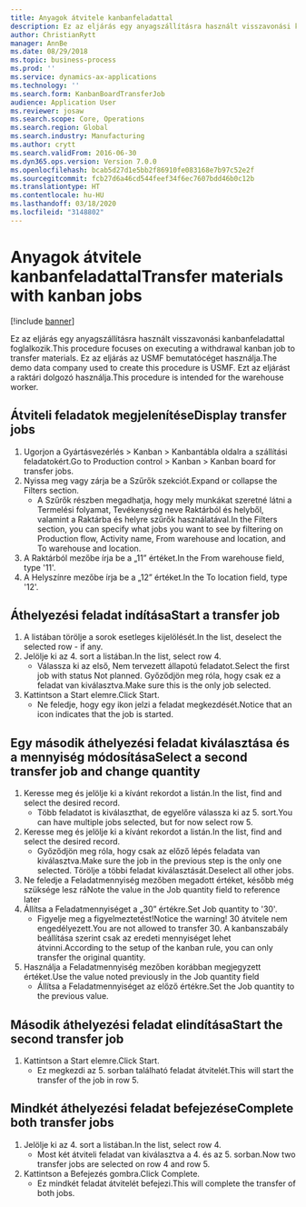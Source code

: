 ```yaml
---
title: Anyagok átvitele kanbanfeladattal
description: Ez az eljárás egy anyagszállításra használt visszavonási kanbanfeladattal foglalkozik.
author: ChristianRytt
manager: AnnBe
ms.date: 08/29/2018
ms.topic: business-process
ms.prod: ''
ms.service: dynamics-ax-applications
ms.technology: ''
ms.search.form: KanbanBoardTransferJob
audience: Application User
ms.reviewer: josaw
ms.search.scope: Core, Operations
ms.search.region: Global
ms.search.industry: Manufacturing
ms.author: crytt
ms.search.validFrom: 2016-06-30
ms.dyn365.ops.version: Version 7.0.0
ms.openlocfilehash: bcab5d27d1e5bb2f86910fe083168e7b97c52e2f
ms.sourcegitcommit: fcb27d6a46cd544feef34f6ec7607bdd46b0c12b
ms.translationtype: HT
ms.contentlocale: hu-HU
ms.lasthandoff: 03/18/2020
ms.locfileid: "3148802"
---
```

# <a name="transfer-materials-with-kanban-jobs"></a><span data-ttu-id="2ba3e-103">Anyagok átvitele kanbanfeladattal</span><span class="sxs-lookup"><span data-stu-id="2ba3e-103">Transfer materials with kanban jobs</span></span>

[!include [banner](../../includes/banner.md)]

<span data-ttu-id="2ba3e-104">Ez az eljárás egy anyagszállításra használt visszavonási kanbanfeladattal foglalkozik.</span><span class="sxs-lookup"><span data-stu-id="2ba3e-104">This procedure focuses on executing a withdrawal kanban job to transfer materials.</span></span> <span data-ttu-id="2ba3e-105">Ez az eljárás az USMF bemutatócéget használja.</span><span class="sxs-lookup"><span data-stu-id="2ba3e-105">The demo data company used to create this procedure is USMF.</span></span> <span data-ttu-id="2ba3e-106">Ezt az eljárást a raktári dolgozó használja.</span><span class="sxs-lookup"><span data-stu-id="2ba3e-106">This procedure is intended for the warehouse worker.</span></span>


## <a name="display-transfer-jobs"></a><span data-ttu-id="2ba3e-107">Átviteli feladatok megjelenítése</span><span class="sxs-lookup"><span data-stu-id="2ba3e-107">Display transfer jobs</span></span>
1. <span data-ttu-id="2ba3e-108">Ugorjon a Gyártásvezérlés > Kanban > Kanbantábla oldalra a szállítási feladatokért.</span><span class="sxs-lookup"><span data-stu-id="2ba3e-108">Go to Production control > Kanban > Kanban board for transfer jobs.</span></span>
2. <span data-ttu-id="2ba3e-109">Nyissa meg vagy zárja be a Szűrők szekciót.</span><span class="sxs-lookup"><span data-stu-id="2ba3e-109">Expand or collapse the Filters section.</span></span>
    * <span data-ttu-id="2ba3e-110">A Szűrők részben megadhatja, hogy mely munkákat szeretné látni a Termelési folyamat, Tevékenység neve Raktárból és helyből, valamint a Raktárba és helyre szűrők használatával.</span><span class="sxs-lookup"><span data-stu-id="2ba3e-110">In the Filters section, you can specify what jobs you want to see by filtering on Production flow, Activity name, From warehouse and location, and To warehouse and location.</span></span>  
3. <span data-ttu-id="2ba3e-111">A Raktárból mezőbe írja be a „11” értéket.</span><span class="sxs-lookup"><span data-stu-id="2ba3e-111">In the From warehouse field, type '11'.</span></span>
4. <span data-ttu-id="2ba3e-112">A Helyszínre mezőbe írja be a „12” értéket.</span><span class="sxs-lookup"><span data-stu-id="2ba3e-112">In the To location field, type '12'.</span></span>

## <a name="start-a-transfer-job"></a><span data-ttu-id="2ba3e-113">Áthelyezési feladat indítása</span><span class="sxs-lookup"><span data-stu-id="2ba3e-113">Start a transfer job</span></span>
1. <span data-ttu-id="2ba3e-114">A listában törölje a sorok esetleges kijelölését.</span><span class="sxs-lookup"><span data-stu-id="2ba3e-114">In the list, deselect the selected row - if any.</span></span>
2. <span data-ttu-id="2ba3e-115">Jelölje ki az 4. sort a listában.</span><span class="sxs-lookup"><span data-stu-id="2ba3e-115">In the list, select row 4.</span></span>
    * <span data-ttu-id="2ba3e-116">Válassza ki az első, Nem tervezett állapotú feladatot.</span><span class="sxs-lookup"><span data-stu-id="2ba3e-116">Select the first job with status Not planned.</span></span> <span data-ttu-id="2ba3e-117">Győződjön meg róla, hogy csak ez a feladat van kiválasztva.</span><span class="sxs-lookup"><span data-stu-id="2ba3e-117">Make sure this is the only job selected.</span></span>  
3. <span data-ttu-id="2ba3e-118">Kattintson a Start elemre.</span><span class="sxs-lookup"><span data-stu-id="2ba3e-118">Click Start.</span></span>
    * <span data-ttu-id="2ba3e-119">Ne feledje, hogy egy ikon jelzi a feladat megkezdését.</span><span class="sxs-lookup"><span data-stu-id="2ba3e-119">Notice that an icon indicates that the job is started.</span></span>  

## <a name="select-a-second-transfer-job-and-change-quantity"></a><span data-ttu-id="2ba3e-120">Egy második áthelyezési feladat kiválasztása és a mennyiség módosítása</span><span class="sxs-lookup"><span data-stu-id="2ba3e-120">Select a second transfer job and change quantity</span></span>
1. <span data-ttu-id="2ba3e-121">Keresse meg és jelölje ki a kívánt rekordot a listán.</span><span class="sxs-lookup"><span data-stu-id="2ba3e-121">In the list, find and select the desired record.</span></span>
    * <span data-ttu-id="2ba3e-122">Több feladatot is kiválaszthat, de egyelőre válassza ki az 5. sort.</span><span class="sxs-lookup"><span data-stu-id="2ba3e-122">You can have multiple jobs selected, but for now select row 5.</span></span>  
2. <span data-ttu-id="2ba3e-123">Keresse meg és jelölje ki a kívánt rekordot a listán.</span><span class="sxs-lookup"><span data-stu-id="2ba3e-123">In the list, find and select the desired record.</span></span>
    * <span data-ttu-id="2ba3e-124">Győződjön meg róla, hogy csak az előző lépés feladata van kiválasztva.</span><span class="sxs-lookup"><span data-stu-id="2ba3e-124">Make sure the job in the previous step is the only one selected.</span></span> <span data-ttu-id="2ba3e-125">Törölje a többi feladat kiválasztását.</span><span class="sxs-lookup"><span data-stu-id="2ba3e-125">Deselect all other jobs.</span></span>  
3. <span data-ttu-id="2ba3e-126">Ne feledje a Feladatmennyiség mezőben megadott értéket, később még szüksége lesz rá</span><span class="sxs-lookup"><span data-stu-id="2ba3e-126">Note the value in the Job quantity field to reference later</span></span>
4. <span data-ttu-id="2ba3e-127">Állítsa a Feladatmennyiséget a „30” értékre.</span><span class="sxs-lookup"><span data-stu-id="2ba3e-127">Set Job quantity to '30'.</span></span>
    * <span data-ttu-id="2ba3e-128">Figyelje meg a figyelmeztetést!</span><span class="sxs-lookup"><span data-stu-id="2ba3e-128">Notice the warning!</span></span> <span data-ttu-id="2ba3e-129">30 átvitele nem engedélyezett.</span><span class="sxs-lookup"><span data-stu-id="2ba3e-129">You are not allowed to transfer 30.</span></span> <span data-ttu-id="2ba3e-130">A kanbanszabály beállítása szerint csak az eredeti mennyiséget lehet átvinni.</span><span class="sxs-lookup"><span data-stu-id="2ba3e-130">According to the setup of the kanban rule, you can only transfer the original quantity.</span></span>  
5. <span data-ttu-id="2ba3e-131">Használja a Feladatmennyiség mezőben korábban megjegyzett értéket.</span><span class="sxs-lookup"><span data-stu-id="2ba3e-131">Use the value noted previously in the Job quantity field</span></span>
    * <span data-ttu-id="2ba3e-132">Állítsa a Feladatmennyiséget az előző értékre.</span><span class="sxs-lookup"><span data-stu-id="2ba3e-132">Set the Job quantity to the previous value.</span></span>  

## <a name="start-the-second-transfer-job"></a><span data-ttu-id="2ba3e-133">Második áthelyezési feladat elindítása</span><span class="sxs-lookup"><span data-stu-id="2ba3e-133">Start the second transfer job</span></span>
1. <span data-ttu-id="2ba3e-134">Kattintson a Start elemre.</span><span class="sxs-lookup"><span data-stu-id="2ba3e-134">Click Start.</span></span>
    * <span data-ttu-id="2ba3e-135">Ez megkezdi az 5. sorban található feladat átvitelét.</span><span class="sxs-lookup"><span data-stu-id="2ba3e-135">This will start the transfer of the job in row 5.</span></span>  

## <a name="complete-both-transfer-jobs"></a><span data-ttu-id="2ba3e-136">Mindkét áthelyezési feladat befejezése</span><span class="sxs-lookup"><span data-stu-id="2ba3e-136">Complete both transfer jobs</span></span>
1. <span data-ttu-id="2ba3e-137">Jelölje ki az 4. sort a listában.</span><span class="sxs-lookup"><span data-stu-id="2ba3e-137">In the list, select row 4.</span></span>
    * <span data-ttu-id="2ba3e-138">Most két átviteli feladat van kiválasztva a 4. és az 5. sorban.</span><span class="sxs-lookup"><span data-stu-id="2ba3e-138">Now two transfer jobs are selected on row 4 and row 5.</span></span>  
2. <span data-ttu-id="2ba3e-139">Kattintson a Befejezés gombra.</span><span class="sxs-lookup"><span data-stu-id="2ba3e-139">Click Complete.</span></span>
    * <span data-ttu-id="2ba3e-140">Ez mindkét feladat átvitelét befejezi.</span><span class="sxs-lookup"><span data-stu-id="2ba3e-140">This will complete the transfer of both jobs.</span></span>  

